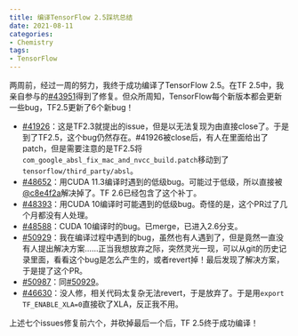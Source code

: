 ```yaml
---
title: 编译TensorFlow 2.5踩坑总结
date: 2021-08-11
categories:
- Chemistry
tags:
- TensorFlow
---
```

两周前，经过一周的努力，我终于成功编译了TensorFlow 2.5。在TF 2.5中，我亲自参与的[#43951](https://github.com/tensorflow/tensorflow/pull/43951)得到了修复。但众所周知，TensorFlow每个新版本都会更新一些bug，TF2.5更新了6个新bug！<!--more-->

* [#41926](https://github.com/tensorflow/tensorflow/issues/41926)：这是TF2.3就提出的issue，但是以无法复现为由直接close了。于是到了TF2.5，这个bug仍然存在。#41926被close后，有人在里面给出了patch，但是需要注意的是TF2.5将`com_google_absl_fix_mac_and_nvcc_build.patch`移动到了`tensorflow/third_party/absl`。
* [#48652](https://github.com/tensorflow/tensorflow/issues/48652)：用CUDA 11.3编译时遇到的低级bug。可能过于低级，所以直接被[@c8e4f2a](https://github.com/tensorflow/tensorflow/commit/c8e4f2aa633c4f9b803fdeb5d8463f002387a2bf)解决掉了。TF 2.6已经包含了这个补丁。
* [#48393](https://github.com/tensorflow/tensorflow/pull/48393)：用CUDA 10编译时可能遇到的低级bug。奇怪的是，这个PR过了几个月都没有人处理。
* [#48588](https://github.com/tensorflow/tensorflow/pull/48588)：CUDA 10编译时的bug。已merge，已进入2.6分支。
* [#50929](https://github.com/tensorflow/tensorflow/pull/50929)：我在编译过程中遇到的bug，虽然也有人遇到了，但是竟然一直没有人提出解决方案……正当我想放弃之际，突然灵光一现，可以从git的历史记录里面，看看这个bug是怎么产生的，或者revert掉！最后发现了解决方案，于是提了这个PR。
* [#50987](https://github.com/tensorflow/tensorflow/pull/50987)：同[#50929](https://github.com/tensorflow/tensorflow/pull/50929)。
* [#46630](https://github.com/tensorflow/tensorflow/issues/46630)：没人修，相关代码太复杂无法revert，于是放弃了。于是用`export TF_ENABLE_XLA=0`直接砍了XLA，反正我不用。

上述七个issues修复前六个，并砍掉最后一个后，TF 2.5终于成功编译！
